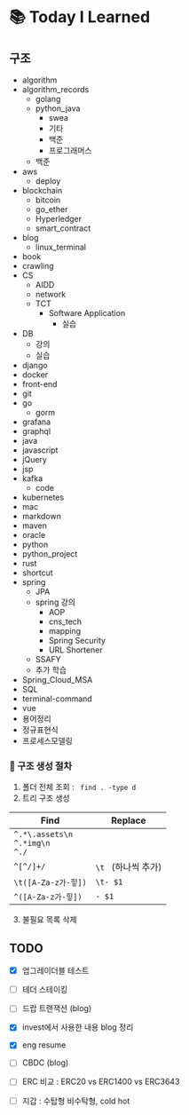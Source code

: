 # :books: Today I Learned



## 구조

- algorithm
- algorithm_records
    - golang
    - python_java
        - swea
        - 기타
        - 백준
        - 프로그래머스
    - 백준
- aws
    - deploy
- blockchain
    - bitcoin
    - go_ether
    - Hyperledger
    - smart_contract
- blog
    - linux_terminal
- book
- crawling
- CS
    - AIDD
    - network
    - TCT
        - Software Application
            - 실습
- DB
    - 강의
    - 실습
- django
- docker
- front-end
- git
- go
    - gorm
- grafana
- graphql
- java
- javascript
- jQuery
- jsp
- kafka
    - code
- kubernetes
- mac
- markdown
- maven
- oracle
- python
- python_project
- rust
- shortcut
- spring
    - JPA
    - spring 강의
        - AOP
        - cns_tech
        - mapping
        - Spring Security
        - URL Shortener
    - SSAFY
    - 추가 학습
- Spring_Cloud_MSA
- SQL
- terminal-command
- vue
- 용어정리
- 정규표현식
- 프로세스모델링





### :memo: 구조 생성 절차

1. 폴더 전체 조회 : ` find . -type d`
2. 트리 구조 생성

| Find                                       | Replace             |
| ------------------------------------------ | ------------------- |
| `^.*\.assets\n`<br />`^.*img\n`<br />`^./` |                     |
| `^[^/]+/`                                  | `\t ` (하나씩 추가) |
| `\t([A-Za-z가-힣])`                        | `\t- $1`            |
| `^([A-Za-z가-힣])`                         | `- $1`              |

3. 불필요 목록 삭제



## TODO

- [x] 업그레이더블 테스트
- [ ] 테더 스테이킹
- [ ] 드랍 트랜잭션 (blog)
- [x] invest에서 사용한 내용 blog 정리
- [x] eng resume
- [ ] CBDC (blog)
- [ ] ERC 비교 : ERC20 vs ERC1400 vs ERC3643
- [ ] 지갑 : 수탑형 비수탁형, cold hot













